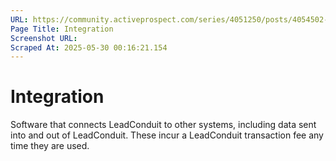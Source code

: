 ```yaml
---
URL: https://community.activeprospect.com/series/4051250/posts/4054502-activeprospect-product-glossary
Page Title: Integration
Screenshot URL: 
Scraped At: 2025-05-30 00:16:21.154
---
```


# Integration

Software that connects LeadConduit to other systems, including data sent into and out of LeadConduit. These incur a LeadConduit transaction fee any time they are used.